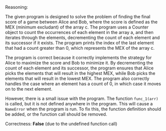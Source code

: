 Reasoning:

The given program is designed to solve the problem of finding the final score of a game between Alice and Bob, where the score is defined as the MEX (minimum excludant) of the array c. The program uses a Counter object to count the occurrences of each element in the array a, and then iterates through the elements, decrementing the count of each element and its successor if it exists. The program prints the index of the last element that had a count greater than 0, which represents the MEX of the array c.

The program is correct because it correctly implements the strategy for Alice to maximize the score and Bob to minimize it. By decrementing the count of each element and its successor, the program ensures that Alice picks the elements that will result in the highest MEX, while Bob picks the elements that will result in the lowest MEX. The program also correctly handles the case where an element has a count of 0, in which case it moves on to the next element.

However, there is a small issue with the program. The function `func_1(arr)` is called, but it is not defined anywhere in the program. This will cause a `NameError` when the program is run. To fix this, the function definition should be added, or the function call should be removed.

Correctness: **False** (due to the undefined function call)